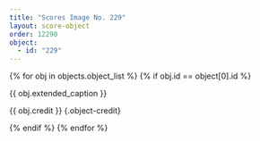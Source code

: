 ```yaml
---
title: "Scores Image No. 229"
layout: score-object
order: 12290
object:
  - id: "229"
---
```


{% for obj in objects.object_list %}
{% if obj.id == object[0].id %}

{{ obj.extended_caption }}

{{ obj.credit }} {.object-credit}

{% endif %}
{% endfor %}
